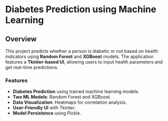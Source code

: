 #  Diabetes Prediction using Machine Learning

##  Overview
This project predicts whether a person is diabetic or not based on health indicators using **Random Forest** and **XGBoost** models. 
The application features a **Tkinter-based UI**, allowing users to input health parameters and get real-time predictions.

###  Features
-  **Diabetes Prediction** using trained machine learning models.
-  **Two ML Models**: Random Forest and XGBoost.
-  **Data Visualization**: Heatmaps for correlation analysis.
-  **User-Friendly UI** with Tkinter.
-  **Model Persistence** using Pickle.

